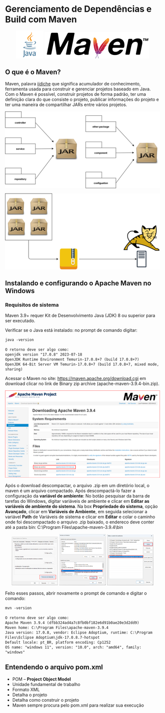 # Gerenciamento de Dependências e Build com Maven

<p align="center"><img src="./images/java.png" width=18%> <img src="./images/maven-logo.png"></p>

## O que é o Maven?
Maven, palavra <a href="https://en.wikipedia.org/wiki/Maven">iídiche</a> que significa acumulador de conhecimento, ferramenta usada para construir e gerenciar projetos baseado em Java. Com o Maven é possível, construir projetos de forma padrão, ter uma definição clara do que consiste o projeto, publicar informações do projeto e ter uma maneira de compartilhar JARs entre vários projetos.
<p align="center"><img src="./images/compartilhar-JARs.png"></p>
<p align="center"><img src="./images/publicar-informacoes-do-projeto.png"></p>

## Instalando e configurando o Apache Maven no Windows
### Requisitos de sistema
Maven 3.9+ requer Kit de Desenvolvimento Java (JDK) 8 ou superior para ser executado.

Verificar se o Java está instalado: no prompt de comando digitar:
~~~CLI
java -version

O retorno deve ser algo como:
openjdk version "17.0.8" 2023-07-18
OpenJDK Runtime Environment Temurin-17.0.8+7 (build 17.0.8+7)
OpenJDK 64-Bit Server VM Temurin-17.0.8+7 (build 17.0.8+7, mixed mode, sharing)
~~~
Acessar o Maven no site: https://maven.apache.org/download.cgi em download clicar no link de Binary zip archive (apache-maven-3.9.4-bin.zip).
<p align="center"><img src="./images/maven.png"></p>

 Após o download descompactar, o arquivo .zip em um diretório local, o maven é um arquivo compactado. Após descompactá-lo fazer a configuração da **variável de ambiente**:
 No botão pesquisar da barra de tarefas do Windows, digitar variáveis de ambiente e clicar em **Editar as variáveis de ambiente do sistema**. Na box **Propriedade do sistema**, opção **Avançado**, clicar em **Variáveis de Ambiente**, em seguida selecionar a variável **Path** de Variáveis de sistema e clicar em **Editar** e colar o caminho onde foi descompactado o arrquivo .zip baixado, o endereco deve conter até a pasta bin: C:\Program Files\apache-maven-3.9.4\bin
 <p align="center"><img src="./images/variavel-ambiente-1.png" width=30%> <img src="./images/variavel-ambiente-2.png" width=30%> <img src="./images/variavel-ambiente-3.png" width="30%"></p>

Feito esses passos, abrir novamente o prompt de comando e digitar o comando:
~~~CLI
mvn -version

O retorno deve ser algo como:
Apache Maven 3.9.4 (dfbb324ad4a7c8fb0bf182e6d91b0ae20e3d2dd9)
Maven home: C:\Program Files\apache-maven-3.9.4
Java version: 17.0.8, vendor: Eclipse Adoptium, runtime: C:\Program Files\Eclipse Adoptium\jdk-17.0.8.7-hotspot
Default locale: pt_BR, platform encoding: Cp1252
OS name: "windows 11", version: "10.0", arch: "amd64", family: "windows"
~~~

## Entendendo o arquivo pom.xml
+ POM – **Project Object Model**
+ Unidade fundamental de trabalho
+ Formato XML
+ Detalha o projeto
+ Detalha como construir o projeto
+ Maven sempre procura pelo pom.xml para realizar sua execução
